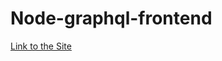 # Node-graphql-frontend
<a target="_blank" href="https://nodejs-complete-shop12.herokuapp.com">Link to the Site</a>
